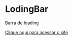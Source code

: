 # LodingBar
 Barra de loading

<a href="https://pedroreckel.github.io/LodingBar/">Clique aqui para acessar o site</a>